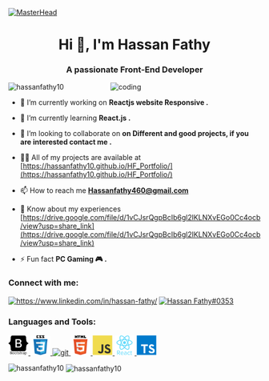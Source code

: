 [![MasterHead](https://media.licdn.com/dms/image/C4E12AQErJsYayDutVg/article-cover_image-shrink_600_2000/0/1651835064260?e=2147483647&v=beta&t=PD7NGwk2Vh3xOA9gxf8uUsLsAt-Bvak1Hm3ruoGSxuY)](https://hassanfathy10.github.io/HF_Portfolio/)
<h1 align="center">Hi 👋, I'm Hassan Fathy</h1>
<h3 align="center">A passionate Front-End Developer</h3>
<img align="right" alt="coding" width="300" src="https://camo.githubusercontent.com/c1dcb74cc1c1835b1d716f5051499a2814c683c806b15f04b0eba492863703e9/68747470733a2f2f63646e2e6472696262626c652e636f6d2f75736572732f3733303730332f73637265656e73686f74732f363538313234332f6176656e746f2e676966">

<p align="left"> <img src="https://komarev.com/ghpvc/?username=hassanfathy10&label=Profile%20views&color=0e75b6&style=flat" alt="hassanfathy10" /> </p>

- 🔭 I’m currently working on **Reactjs website Responsive .**

- 🌱 I’m currently learning **React.js .**

- 👯 I’m looking to collaborate on **on Different and good projects, if you are interested contact me .**

- 👨‍💻 All of my projects are available at [https://hassanfathy10.github.io/HF_Portfolio/](https://hassanfathy10.github.io/HF_Portfolio/)

- 📫 How to reach me **Hassanfathy460@gmail.com**

- 📄 Know about my experiences [https://drive.google.com/file/d/1vCJsrQgpBcIb6gl2lKLNXvEGo0Cc4ocb/view?usp=share_link](https://drive.google.com/file/d/1vCJsrQgpBcIb6gl2lKLNXvEGo0Cc4ocb/view?usp=share_link)

- ⚡ Fun fact **PC Gaming 🎮 .**

<h3 align="left">Connect with me:</h3>
<p align="left">
<a href="https://linkedin.com/in/https://www.linkedin.com/in/hassan-fathy/" target="blank"><img align="center" src="https://raw.githubusercontent.com/rahuldkjain/github-profile-readme-generator/master/src/images/icons/Social/linked-in-alt.svg" alt="https://www.linkedin.com/in/hassan-fathy/" height="30" width="40" /></a>
<a href="https://discord.gg/Hassan Fathy#0353" target="blank"><img align="center" src="https://raw.githubusercontent.com/rahuldkjain/github-profile-readme-generator/master/src/images/icons/Social/discord.svg" alt="Hassan Fathy#0353" height="30" width="40" /></a>
</p>

<h3 align="left">Languages and Tools:</h3>
<p align="left"> <a href="https://getbootstrap.com" target="_blank" rel="noreferrer"> <img src="https://raw.githubusercontent.com/devicons/devicon/master/icons/bootstrap/bootstrap-plain-wordmark.svg" alt="bootstrap" width="40" height="40"/> </a> <a href="https://www.w3schools.com/css/" target="_blank" rel="noreferrer"> <img src="https://raw.githubusercontent.com/devicons/devicon/master/icons/css3/css3-original-wordmark.svg" alt="css3" width="40" height="40"/> </a> <a href="https://git-scm.com/" target="_blank" rel="noreferrer"> <img src="https://www.vectorlogo.zone/logos/git-scm/git-scm-icon.svg" alt="git" width="40" height="40"/> </a> <a href="https://www.w3.org/html/" target="_blank" rel="noreferrer"> <img src="https://raw.githubusercontent.com/devicons/devicon/master/icons/html5/html5-original-wordmark.svg" alt="html5" width="40" height="40"/> </a> <a href="https://developer.mozilla.org/en-US/docs/Web/JavaScript" target="_blank" rel="noreferrer"> <img src="https://raw.githubusercontent.com/devicons/devicon/master/icons/javascript/javascript-original.svg" alt="javascript" width="40" height="40"/> </a> <a href="https://reactjs.org/" target="_blank" rel="noreferrer"> <img src="https://raw.githubusercontent.com/devicons/devicon/master/icons/react/react-original-wordmark.svg" alt="react" width="40" height="40"/> </a> <a href="https://www.typescriptlang.org/" target="_blank" rel="noreferrer"> <img src="https://raw.githubusercontent.com/devicons/devicon/master/icons/typescript/typescript-original.svg" alt="typescript" width="40" height="40"/> </a> </p>

<p><img align="left" src="https://github-readme-stats.vercel.app/api/top-langs/?username=anuraghazra&size_weight=0.5&count_weight=0.5" alt="hassanfathy10" /></p>

<p>&nbsp;<img align="center" src="https://github-readme-streak-stats.herokuapp.com/?user=HassanFathy10&theme=dark&hide_border=false" alt="hassanfathy10" /></p>


